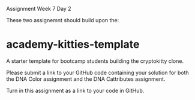 
Assignment Week 7 Day 2

These two assignemnt should build upon the:
# academy-kitties-template
A starter template for bootcamp students building the cryptokitty clone.

Please submit a link to your GitHub code containing your solution for both the DNA Color assignment and the DNA Cattributes assignment.

Turn in this assignment as a link to your code in GitHub.




